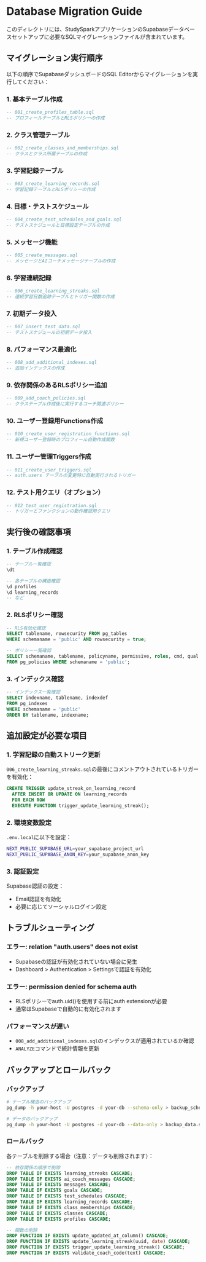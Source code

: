 # Database Migration Guide

このディレクトリには、StudySparkアプリケーションのSupabaseデータベースセットアップに必要なSQLマイグレーションファイルが含まれています。

## マイグレーション実行順序

以下の順序でSupabaseダッシュボードのSQL Editorからマイグレーションを実行してください：

### 1. 基本テーブル作成
```sql
-- 001_create_profiles_table.sql
-- プロフィールテーブルとRLSポリシーの作成
```

### 2. クラス管理テーブル
```sql
-- 002_create_classes_and_memberships.sql
-- クラスとクラス所属テーブルの作成
```

### 3. 学習記録テーブル
```sql
-- 003_create_learning_records.sql
-- 学習記録テーブルとRLSポリシーの作成
```

### 4. 目標・テストスケジュール
```sql
-- 004_create_test_schedules_and_goals.sql
-- テストスケジュールと目標設定テーブルの作成
```

### 5. メッセージ機能
```sql
-- 005_create_messages.sql
-- メッセージとAIコーチメッセージテーブルの作成
```

### 6. 学習連続記録
```sql
-- 006_create_learning_streaks.sql
-- 連続学習日数追跡テーブルとトリガー関数の作成
```

### 7. 初期データ投入
```sql
-- 007_insert_test_data.sql
-- テストスケジュールの初期データ投入
```

### 8. パフォーマンス最適化
```sql
-- 008_add_additional_indexes.sql
-- 追加インデックスの作成
```

### 9. 依存関係のあるRLSポリシー追加
```sql
-- 009_add_coach_policies.sql
-- クラステーブル作成後に実行するコーチ関連ポリシー
```

### 10. ユーザー登録用Functions作成
```sql
-- 010_create_user_registration_functions.sql
-- 新規ユーザー登録時のプロフィール自動作成関数
```

### 11. ユーザー管理Triggers作成
```sql
-- 011_create_user_triggers.sql
-- auth.users テーブルの変更時に自動実行されるトリガー
```

### 12. テスト用クエリ（オプション）
```sql
-- 012_test_user_registration.sql
-- トリガーとファンクションの動作確認用クエリ
```

## 実行後の確認事項

### 1. テーブル作成確認
```sql
-- テーブル一覧確認
\dt

-- 各テーブルの構造確認
\d profiles
\d learning_records
-- など
```

### 2. RLSポリシー確認
```sql
-- RLS有効化確認
SELECT tablename, rowsecurity FROM pg_tables 
WHERE schemaname = 'public' AND rowsecurity = true;

-- ポリシー一覧確認
SELECT schemaname, tablename, policyname, permissive, roles, cmd, qual
FROM pg_policies WHERE schemaname = 'public';
```

### 3. インデックス確認
```sql
-- インデックス一覧確認
SELECT indexname, tablename, indexdef 
FROM pg_indexes 
WHERE schemaname = 'public' 
ORDER BY tablename, indexname;
```

## 追加設定が必要な項目

### 1. 学習記録の自動ストリーク更新
`006_create_learning_streaks.sql`の最後にコメントアウトされているトリガーを有効化：

```sql
CREATE TRIGGER update_streak_on_learning_record
  AFTER INSERT OR UPDATE ON learning_records
  FOR EACH ROW
  EXECUTE FUNCTION trigger_update_learning_streak();
```

### 2. 環境変数設定
`.env.local`に以下を設定：
```bash
NEXT_PUBLIC_SUPABASE_URL=your_supabase_project_url
NEXT_PUBLIC_SUPABASE_ANON_KEY=your_supabase_anon_key
```

### 3. 認証設定
Supabase認証の設定：
- Email認証を有効化
- 必要に応じてソーシャルログイン設定

## トラブルシューティング

### エラー: relation "auth.users" does not exist
- Supabaseの認証が有効化されていない場合に発生
- Dashboard > Authentication > Settingsで認証を有効化

### エラー: permission denied for schema auth
- RLSポリシーでauth.uid()を使用する前にauth extensionが必要
- 通常はSupabaseで自動的に有効化されます

### パフォーマンスが遅い
- `008_add_additional_indexes.sql`のインデックスが適用されているか確認
- `ANALYZE`コマンドで統計情報を更新

## バックアップとロールバック

### バックアップ
```bash
# テーブル構造のバックアップ
pg_dump -h your-host -U postgres -d your-db --schema-only > backup_schema.sql

# データのバックアップ
pg_dump -h your-host -U postgres -d your-db --data-only > backup_data.sql
```

### ロールバック
各テーブルを削除する場合（注意：データも削除されます）：
```sql
-- 依存関係の順序で削除
DROP TABLE IF EXISTS learning_streaks CASCADE;
DROP TABLE IF EXISTS ai_coach_messages CASCADE;
DROP TABLE IF EXISTS messages CASCADE;
DROP TABLE IF EXISTS goals CASCADE;
DROP TABLE IF EXISTS test_schedules CASCADE;
DROP TABLE IF EXISTS learning_records CASCADE;
DROP TABLE IF EXISTS class_memberships CASCADE;
DROP TABLE IF EXISTS classes CASCADE;
DROP TABLE IF EXISTS profiles CASCADE;

-- 関数の削除
DROP FUNCTION IF EXISTS update_updated_at_column() CASCADE;
DROP FUNCTION IF EXISTS update_learning_streak(uuid, date) CASCADE;
DROP FUNCTION IF EXISTS trigger_update_learning_streak() CASCADE;
DROP FUNCTION IF EXISTS validate_coach_code(text) CASCADE;
```